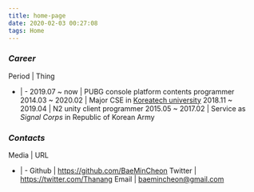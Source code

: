 ```yaml
---
title: home-page
date: 2020-02-03 00:27:08
tags: Home
---
```


### _Career_

Period | Thing
- | -
2019.07 ~ now | PUBG console platform contents programmer
2014.03 ~ 2020.02 | Major CSE in [Koreatech university](https://www.koreatech.ac.kr/kor/Main.do)
2018.11 ~ 2019.04 | N2 unity client programmer
2015.05 ~ 2017.02 | Service as _Signal Corps_ in Republic of Korean Army

### _Contacts_

Media | URL
- | -
Github | https://github.com/BaeMinCheon
Twitter | https://twitter.com/Thanang
Email | baemincheon@gmail.com
